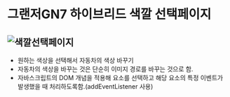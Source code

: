 # 그랜저GN7 하이브리드 색깔 선택페이지

![색깔선택페이지](https://user-images.githubusercontent.com/103127767/219960262-53232b60-ee00-4edd-9264-44289ab553bf.gif)
------------------------------------------------------------------------------------------------------------------------

- 원하는 색상을 선택해서 자동차의 색상 바꾸기
- 자동차의 색상을 바꾸는 것은 단순히 이미지 경로를 바꾸는 것으로 함.
- 자바스크립트의 DOM 개념을 적용해 요소를 선택하고 해당 요소의 특정 이벤트가 발생했을 때 처리하도록함.(addEventListener 사용)

